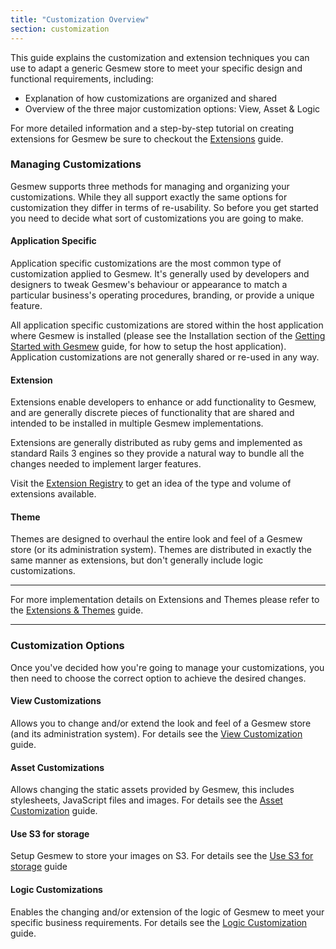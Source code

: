 ```yaml
---
title: "Customization Overview"
section: customization
---
```


This guide explains the customization and extension techniques you can
use to adapt a generic Gesmew store to meet your specific design and
functional requirements, including:

-   Explanation of how customizations are organized and shared
-   Overview of the three major customization options: View, Asset &
    Logic

For more detailed information and a step-by-step tutorial on creating
extensions for Gesmew be sure to checkout the
[Extensions](extensions_tutorial.html) guide.

### Managing Customizations

Gesmew supports three methods for managing and organizing your
customizations. While they all support exactly the same options for
customization they differ in terms of re-usability. So before you get
started you need to decide what sort of customizations you are going to
make.

#### Application Specific

Application specific customizations are the most common type of
customization applied to Gesmew. It's generally used by developers and
designers to tweak Gesmew's behaviour or appearance to match a particular
business's operating procedures, branding, or provide a unique feature.

All application specific customizations are stored within the host
application where Gesmew is installed (please see the Installation
section of the [Getting Started with Gesmew](getting_started_tutorial.html) guide,
for how to setup the host application). Application customizations are
not generally shared or re-used in any way.

#### Extension

Extensions enable developers to enhance or add functionality to Gesmew,
and are generally discrete pieces of functionality that are shared and
intended to be installed in multiple Gesmew implementations.

Extensions are generally distributed as ruby gems and implemented as
standard Rails 3 engines so they provide a natural way to bundle all the
changes needed to implement larger features.

Visit the [Extension Registry](http://gesmewcommerce.com/extensions) to
get an idea of the type and volume of extensions available.

#### Theme

Themes are designed to overhaul the entire look and feel of a Gesmew
store (or its administration system). Themes are distributed in exactly
the same manner as extensions, but don't generally include logic
customizations.

***
For more implementation details on Extensions and Themes please
refer to the [Extensions & Themes](extensions_tutorial.html) guide.
***

### Customization Options

Once you've decided how you're going to manage your customizations, you
then need to choose the correct option to achieve the desired changes.

#### View Customizations

Allows you to change and/or extend the look and feel of a Gesmew store
(and its administration system). For details see the [View
Customization](view_customization.html) guide.

#### Asset Customizations

Allows changing the static assets provided by Gesmew, this includes
stylesheets, JavaScript files and images. For details see the [Asset
Customization](asset_customization.html) guide.

#### Use S3 for storage

Setup Gesmew to store your images on S3. For details see the
 [Use S3 for storage](s3_storage.html) guide

#### Logic Customizations

Enables the changing and/or extension of the logic of Gesmew to meet your
specific business requirements. For details see the [Logic
Customization](logic_customization.html) guide.
